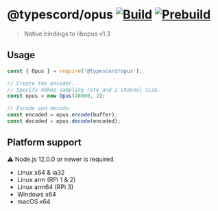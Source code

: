 # @typescord/opus [![Build](https://github.com/discordjs/opus/workflows/Build/badge.svg)](https://github.com/discordjs/opus/actions?query=workflow%3ABuild) [![Prebuild](https://github.com/typescord/opus/workflows/Prebuild/badge.svg)](https://github.com/typescord/opus/actions?query=workflow%3APrebuild)
> Native bindings to libopus v1.3

## Usage

```js
const { Opus } = require('@typescord/opus');

// Create the encoder.
// Specify 48kHz sampling rate and 2 channel size.
const opus = new Opus(48000, 2);

// Encode and decode.
const encoded = opus.encode(buffer);
const decoded = opus.decode(encoded);
```

## Platform support
⚠ Node.js 12.0.0 or newer is required.

- Linux x64 & ia32
- Linux arm (RPi 1 & 2)
- Linux arm64 (RPi 3)
- Windows x64
- macOS x64
